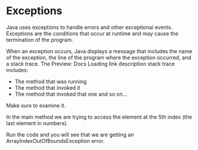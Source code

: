 # Exceptions

Java uses exceptions to handle errors and other exceptional events. Exceptions are the conditions that occur at runtime and may cause the termination of the program.

When an exception occurs, Java displays a message that includes the name of the exception, the line of the program where the exception occurred, and a stack trace. The
Preview: Docs Loading link description
stack
trace includes:

* The method that was running
* The method that invoked it
* The method that invoked that one
and so on…

Make sure to examine it.

In the main method we are trying to access the element at the 5th index (the last element in numbers).

Run the code and you will see that we are getting an ArrayIndexOutOfBoundsException error.